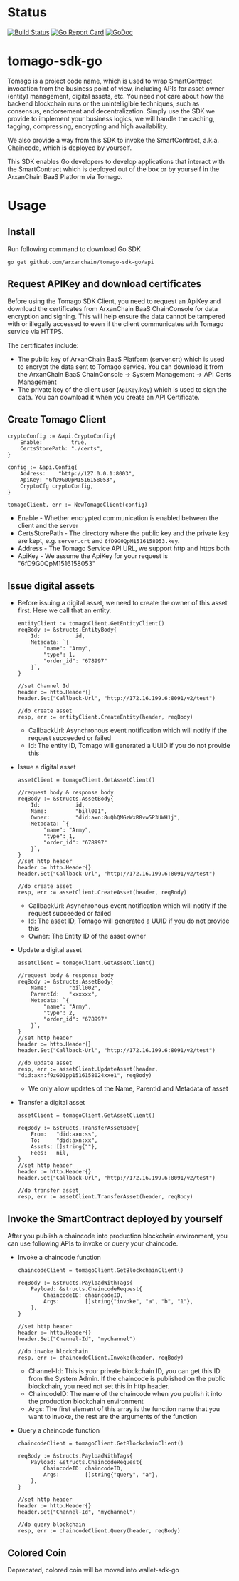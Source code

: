 
# Status
[![Build Status](https://travis-ci.org/arxanchain/tomago-sdk-go.svg?branch=master)](https://travis-ci.org/arxanchain/tomago-sdk-go)
[![Go Report Card](https://goreportcard.com/badge/github.com/arxanchain/tomago-sdk-go)](https://goreportcard.com/report/github.com/arxanchain/tomago-sdk-go)
[![GoDoc](https://godoc.org/github.com/arxanchain/tomago-sdk-go?status.svg)](https://godoc.org/github.com/arxanchain/tomago-sdk-go)

# tomago-sdk-go

Tomago is a project code name, which is used to wrap SmartContract invocation
from the business point of view, including APIs for asset owner (entity)
management, digital assets, etc. You need not care about how the backend
blockchain runs or the unintelligible techniques, such as consensus, endorsement
and decentralization. Simply use the SDK we provide to implement your business
logics, we will handle the caching, tagging, compressing, encrypting and high
availability.

We also provide a way from this SDK to invoke the SmartContract, a.k.a.
Chaincode, which is deployed by yourself.

This SDK enables Go developers to develop applications that interact with the
SmartContract which is deployed out of the box or by yourself in the ArxanChain
BaaS Platform via Tomago.

# Usage

## Install

Run following command to download Go SDK

```code
go get github.com/arxanchain/tomago-sdk-go/api
```

## Request APIKey and download certificates

Before using the Tomago SDK Client, you need to request an ApiKey and download
the certificates from ArxanChain BaaS ChainConsole for data encryption and
signing. This will help ensure the data cannot be tampered with or illegally
accessed to even if the client communicates with Tomago service via HTTPS.

The certificates include:

* The public key of ArxanChain BaaS Platform (server.crt) which is used to
  encrypt the data sent to Tomago service. You can download it from the
  ArxanChain BaaS ChainConsole -> System Management -> API Certs Management
* The private key of the client user (`ApiKey`.key) which is used to sign the
  data. You can download it when you create an API Certificate.

## Create Tomago Client

```code
cryptoConfig := &api.CryptoConfig{
    Enable:         true,
    CertsStorePath: "./certs",
}

config := &api.Config{
    Address:    "http://127.0.0.1:8003",
    ApiKey: "6fD9G0QpM1516158053",
    CryptoCfg cryptoConfig,
}

tomagoClient, err := NewTomagoClient(config)
```

* Enable - Whether encrypted communication is enabled between the client and
  the server
* CertsStorePath - The directory where the public key and the private key are
  kept, e.g. `server.crt` and `6fD9G0QpM1516158053.key`.
* Address - The Tomago Service API URL, we support http and https both
* ApiKey - We assume the ApiKey for your request is "6fD9G0QpM1516158053"

## Issue digital assets

* Before issuing a digital asset, we need to create the owner of this asset
  first. Here we call that an entity.

  ```code
  entityClient := tomagoClient.GetEntityClient()
  reqBody := &structs.EntityBody{
      Id:           id,
      Metadata: `{
          "name": "Army",
          "type": 1,
          "order_id": "678997"
      }`,
  }

  //set Channel Id
  header := http.Header{}
  header.Set("Callback-Url", "http://172.16.199.6:8091/v2/test")

  //do create asset
  resp, err := entityClient.CreateEntity(header, reqBody)

  ```

  - CallbackUrl: Asynchronous event notification which will notify if the
    request succeeded or failed
  - Id: The entity ID, Tomago will generated a UUID if you do not provide this

* Issue a digital asset

  ```code
  assetClient = tomagoClient.GetAssetClient()

  //request body & response body
  reqBody := &structs.AssetBody{
      Id:           id,
      Name:         "bill001",
      Owner:        "did:axn:8uQhQMGzWxR8vw5P3UWH1j",
      Metadata: `{
          "name": "Army",
          "type": 1,
          "order_id": "678997"
      }`,
  }
  //set http header
  header := http.Header{}
  header.Set("Callback-Url", "http://172.16.199.6:8091/v2/test")

  //do create asset
  resp, err := assetClient.CreateAsset(header, reqBody)

  ```

  - CallbackUrl: Asynchronous event notification which will notify if the
    request succeeded or failed
  - Id: The asset ID, Tomago will generated a UUID if you do not provide this
  - Owner: The Entity ID of the asset owner

* Update a digital asset

  ```code
  assetClient = tomagoClient.GetAssetClient()

  //request body & response body
  reqBody := &structs.AssetBody{
      Name:       "bill002",
      ParentId:   "xxxxxx",
      Metadata: `{
          "name": "Army",
          "type": 2,
          "order_id": "678997"
      }`,
  }
  //set http header
  header := http.Header{}
  header.Set("Callback-Url", "http://172.16.199.6:8091/v2/test")

  //do update asset
  resp, err := assetClient.UpdateAsset(header, "did:axn:f9zG01pp1516158024xxe1", reqBody)
  ```

  - We only allow updates of the Name, ParentId and Metadata of asset

* Transfer a digital asset

  ```code
  assetClient = tomagoClient.GetAssetClient()

  reqBody := &structs.TransferAssetBody{
      From:   "did:axn:ss",
      To:     "did:axn:xx",
      Assets: []string{""},
      Fees:   nil,
  }
  //set http header
  header := http.Header{}
  header.Set("Callback-Url", "http://172.16.199.6:8091/v2/test")

  //do transfer asset
  resp, err := assetClient.TransferAsset(header, reqBody)
  ```

## Invoke the SmartContract deployed by yourself

After you publish a chaincode into production blockchain environment, you can
use following APIs to invoke or query your chaincode.

* Invoke a chaincode function

  ```code
  chaincodeClient = tomagoClient.GetBlockchainClient()

  reqBody := &structs.PayloadWithTags{
      Payload: &structs.ChaincodeRequest{
          ChaincodeID: chaincodeID,
          Args:        []string{"invoke", "a", "b", "1"},
      },
  }

  //set http header
  header := http.Header{}
  header.Set("Channel-Id", "mychannel")

  //do invoke blockchain
  resp, err := chaincodeClient.Invoke(header, reqBody)
  ```

  - Channel-Id: This is your private blockchain ID, you can get this ID from
    the System Admin. If the chaincode is published on the public blockchain,
    you need not set this in http header.
  - ChaincodeID: The name of the chaincode when you publish it into the
    production blockchain environment
  - Args: The first element of this array is the function name that you want to
    invoke, the rest are the arguments of the function

* Query a chaincode function

  ```code
  chaincodeClient = tomagoClient.GetBlockchainClient()

  reqBody := &structs.PayloadWithTags{
      Payload: &structs.ChaincodeRequest{
          ChaincodeID: chaincodeID,
          Args:        []string{"query", "a"},
      },
  }

  //set http header
  header := http.Header{}
  header.Set("Channel-Id", "mychannel")

  //do query blockchain
  resp, err := chaincodeClient.Query(header, reqBody)
  ```

## Colored Coin

Deprecated, colored coin will be moved into wallet-sdk-go
